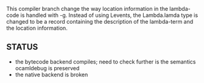 This compiler branch change the way location information in the
lambda-code is handled with -g. Instead of using Levents, the
Lambda.lamda type is changed to be a record containing the description
of the lambda-term and the location information.

STATUS
------

* the bytecode backend compiles; need to check further is the
  semantics ocamldebug is preserved
* the  native backend is broken